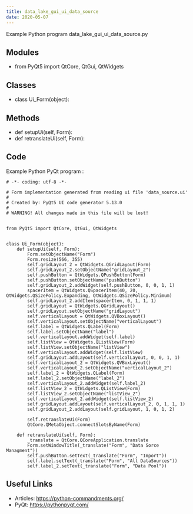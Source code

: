 ```yaml
---
title: data_lake_gui_ui_data_source
date: 2020-05-07
---
```

Example Python program data_lake_gui_ui_data_source.py

## Modules

* from PyQt5 import QtCore, QtGui, QtWidgets

## Classes

* class Ui_Form(object):

## Methods

* def setupUi(self, Form):
* def retranslateUi(self, Form):

## Code

Example Python PyQt program :

    # -*- coding: utf-8 -*-
    
    # Form implementation generated from reading ui file 'data_source.ui'
    #
    # Created by: PyQt5 UI code generator 5.13.0
    #
    # WARNING! All changes made in this file will be lost!
    
    
    from PyQt5 import QtCore, QtGui, QtWidgets
    
    
    class Ui_Form(object):
        def setupUi(self, Form):
            Form.setObjectName("Form")
            Form.resize(566, 355)
            self.gridLayout_2 = QtWidgets.QGridLayout(Form)
            self.gridLayout_2.setObjectName("gridLayout_2")
            self.pushButton = QtWidgets.QPushButton(Form)
            self.pushButton.setObjectName("pushButton")
            self.gridLayout_2.addWidget(self.pushButton, 0, 0, 1, 1)
            spacerItem = QtWidgets.QSpacerItem(40, 20, QtWidgets.QSizePolicy.Expanding, QtWidgets.QSizePolicy.Minimum)
            self.gridLayout_2.addItem(spacerItem, 0, 1, 1, 1)
            self.gridLayout = QtWidgets.QGridLayout()
            self.gridLayout.setObjectName("gridLayout")
            self.verticalLayout = QtWidgets.QVBoxLayout()
            self.verticalLayout.setObjectName("verticalLayout")
            self.label = QtWidgets.QLabel(Form)
            self.label.setObjectName("label")
            self.verticalLayout.addWidget(self.label)
            self.listView = QtWidgets.QListView(Form)
            self.listView.setObjectName("listView")
            self.verticalLayout.addWidget(self.listView)
            self.gridLayout.addLayout(self.verticalLayout, 0, 0, 1, 1)
            self.verticalLayout_2 = QtWidgets.QVBoxLayout()
            self.verticalLayout_2.setObjectName("verticalLayout_2")
            self.label_2 = QtWidgets.QLabel(Form)
            self.label_2.setObjectName("label_2")
            self.verticalLayout_2.addWidget(self.label_2)
            self.listView_2 = QtWidgets.QListView(Form)
            self.listView_2.setObjectName("listView_2")
            self.verticalLayout_2.addWidget(self.listView_2)
            self.gridLayout.addLayout(self.verticalLayout_2, 0, 1, 1, 1)
            self.gridLayout_2.addLayout(self.gridLayout, 1, 0, 1, 2)
    
            self.retranslateUi(Form)
            QtCore.QMetaObject.connectSlotsByName(Form)
    
        def retranslateUi(self, Form):
            _translate = QtCore.QCoreApplication.translate
            Form.setWindowTitle(_translate("Form", "Data Sorce Managment"))
            self.pushButton.setText(_translate("Form", "Import"))
            self.label.setText(_translate("Form", "All DataSources"))
            self.label_2.setText(_translate("Form", "Data Pool"))
    

## Useful Links

- Articles: https://python-commandments.org/
- PyQt: https://pythonpyqt.com/
